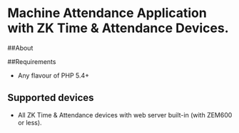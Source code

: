 # Machine Attendance Application with ZK Time & Attendance Devices.

##About


##Requirements
* Any flavour of PHP 5.4+

## Supported devices

* All ZK Time & Attendance devices with web server built-in (with ZEM600 or less).
